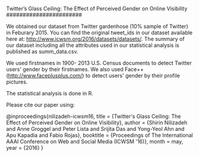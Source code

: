 Twitter’s Glass Ceiling: The Effect of Perceived Gender on Online Visibility
#######################

We obtained our dataset from Twitter gardenhose (10% sample of Twitter) in Feburary 2015. 
You can find the original tweet_ids in our dataset available here at: http://www.icwsm.org/2016/datasets/datasets/.
The summary of our dataset including all the attributes used in our statistical analysis is published as summ_data.csv.

We used firstnames in 1900- 2013 U.S. Census documents to detect Twitter users' gender by their firstnames. 
We also used Face++ (http://www.faceplusplus.com/) to detect users' gender by their profile pictures.

The statistical analysis is done in R.

Please cite our paper using:

@inproceedings{nilizadeh-icwsm16, 
    title = {Twitter's Glass Ceiling: The Effect of Perceived Gender on Online Visibility},
    author = {Shirin Nilizadeh and Anne Groggel and Peter Lista and Srijita Das and Yong-Yeol Ahn and Apu Kapadia and Fabio Rojas},
    booktitle = {Proceedings of The International AAAI Conference on Web and Social Media (ICWSM '16)},
    month = may,
    year = {2016}
}

